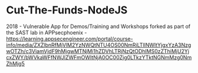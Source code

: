 # Cut-The-Funds-NodeJS
2018 - Vulnerable App for Demos/Training and Workshops
forked as part of the SAST lab in APPsecphoenix - https://learning.appsecengineer.com/portal/course-info/media/ZXZlbnRfMjVlM2YzNWQtNTU4OS00NmRiLTllNWItYjgxYzA3NzgwOTZh/c3ViamVjdF9hMjgwMTNjMi1hZDVhLTRjNzQtODhlMS0zZThiMjU2YjcxZWY/bWVkaWFfNWJlZWFmOWItNjA0OC00Zjg0LTkzYTktNGNmMzg0NmZhMjg5
